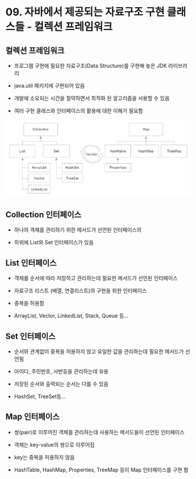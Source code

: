 # 09. 자바에서 제공되는 자료구조 구현 클래스들 - 컬렉션 프레임워크

## 컬렉션 프레임워크

- 프로그램 구현에 필요한 자료구조(Data Structure)를 구현해 놓은 JDK 라이브러리

- java.util 패키지에 구현되어 있음

- 개발에 소요되는 시간을 절약하면서 최적화 된 알고리즘을 사용할 수 있음

- 여러 구현 클래스와 인터페이스의 활용에 대한 이해가 필요함

![collection](./img/collection.png)


## Collection 인터페이스

- 하나의 객체를 관리하기 위한 메서드가 선언된 인터페이스의

- 하위에 List와 Set 인터페이스가 있음

## List 인터페이스

- 객체를 순서에 따라 저장하고 관리하는데 필요한 메서드가 선언된 인터페이스

- 자료구조 리스트 (배열, 연결리스트)의 구현을 위한 인터페이스

- 중복을 허용함 

- ArrayList, Vector, LinkedList, Stack, Queue 등...


## Set 인터페이스

- 순서와 관계없이 중복을 허용하지 않고 유일한 값을 관리하는데 필요한 메서드가 선언됨 

- 아이디, 주민번호, 사번등을 관리하는데 유용

- 저장된 순서와 출력되는 순서는 다를 수 있음

- HashSet, TreeSet등...


## Map 인터페이스

- 쌍(pair)로 이루어진 객체를 관리하는데 사용하는 메서드들이 선언된 인터페이스

- 객체는 key-value의 쌍으로 이루어짐

- key는 중복을 허용하지 않음

- HashTable, HashMap, Properties, TreeMap 등이 Map 인터페이스를 구현 함
